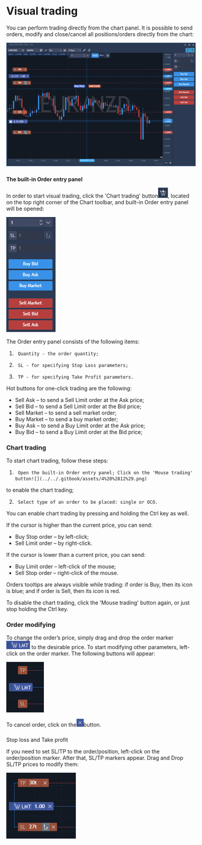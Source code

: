 # Visual trading

You can perform trading directly from the chart panel. It is possible to send orders, modify and close/cancel all positions/orders directly from the chart:

![](../../.gitbook/assets/1%20%2811%29.png)

### 
**The built-in Order entry panel** 

In order to start visual trading, click the 'Chart trading' button![](../../.gitbook/assets/2%20%2834%29.png), 
located on the top right corner of the Chart toolbar, and built-in Order entry panel will be opened:

![](../../.gitbook/assets/3%20%2840%29.png)


The Order entry panel consists of the following items:

1.      Quantity - the order quantity;

2.      SL - for specifying Stop Loss parameters;

3.      TP - for specifying Take Profit parameters.

Hot buttons for one-click trading are the following:

* Sell Ask – to send a Sell Limit order at the Ask price;
* Sell Bid – to send a Sell Limit order at the Bid price;
* Sell Market – to send a sell market order;
* Buy Market – to send a buy market order;
* Buy Ask – to send a Buy Limit order at the Ask price;
* Buy Bid – to send a Buy Limit order at the Bid price;

### Chart trading

To start chart trading, follow these steps:

1.      Оpen the built-in Order entry panel; Click on the 'Mouse trading' button![](../../.gitbook/assets/4%20%2812%29.png)
to enable the chart trading;

2.      Select type of an order to be placed: single or OCO.

You can enable chart trading by pressing and holding the Ctrl key as well.

If the cursor is higher than the current price, you can send:

* Buy Stop order – by left-click;
* Sell Limit order – by right-click.

If the cursor is lower than a current price, you can send:

* Buy Limit order – left-click of the mouse;
* Sell Stop order – right-click of the mouse.

Orders tooltips are always visible while trading: if order is Buy, then its icon is blue; and if order is Sell, then its icon is red.

To disable the chart trading, click the 'Mouse trading' button again, or just stop holding the Ctrl key.

### Order modifying

 To change the order’s price, simply drag and drop the order marker![](../../.gitbook/assets/5%20%2819%29.png)
to the desirable price. To start modifying other parameters, left-click on the order marker. The following buttons will appear:

![](../../.gitbook/assets/6%20%2824%29.png)

To cancel order, click on the![](../../.gitbook/assets/7%20%2817%29.png)button.

### 
Stop loss and Take profit

 If you need to set SL/TP to the order/position, left-click on the order/position marker. After that, SL/TP markers appear. Drag and Drop SL/TP prices to modify them:

![](../../.gitbook/assets/8%20%2814%29.png)



